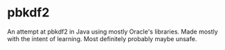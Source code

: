 # pbkdf2
An attempt at pbkdf2 in Java using mostly Oracle's libraries. Made mostly with the intent of learning.
Most definitely probably maybe unsafe.
